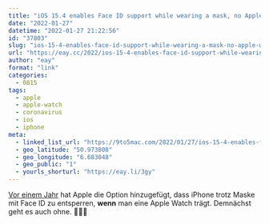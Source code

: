 ```yaml
---
title: "iOS 15.4 enables Face ID support while wearing a mask, no Apple Watch required"
date: "2022-01-27"
datetime: "2022-01-27 21:22:56"
id: "37803"
slug: "ios-15-4-enables-face-id-support-while-wearing-a-mask-no-apple-watch-required"
url: "https://eay.cc/2022/ios-15-4-enables-face-id-support-while-wearing-a-mask-no-apple-watch-required/"
author: "eay"
format: "link"
categories:
  - 0815
tags:
  - apple
  - apple-watch
  - coronavirus
  - ios
  - iphone
meta:
  - linked_list_url: "https://9to5mac.com/2022/01/27/ios-15-4-enables-face-id-support-while-wearing-a-mask-no-apple-watch-required/"
  - geo_latitude: "50.973808"
  - geo_longitude: "6.683048"
  - geo_public: "1"
  - yourls_shorturl: "https://eay.li/3gy"
---
```


[Vor einem Jahr](https://eay.cc/2021/ios-14-5-adds-an-option-to-unlock-iphone-with-apple-watch-if-youre-wearing-a-mask/) hat Apple die Option hinzugefügt, dass iPhone trotz Maske mit Face ID zu entsperren, **wenn** man eine Apple Watch trägt. Demnächst geht es auch ohne. 🤯👍🏻
